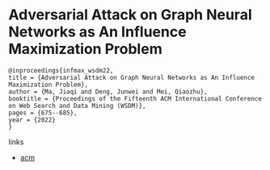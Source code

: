 # Adversarial Attack on Graph Neural Networks as An Influence Maximization Problem

```
@inproceedings{infmax_wsdm22,
title = {Adversarial Attack on Graph Neural Networks as An Influence Maximization Problem},
author = {Ma, Jiaqi and Deng, Junwei and Mei, Qiaozhu},
booktitle = {Proceedings of the Fifteenth ACM International Conference on Web Search and Data Mining (WSDM)},
pages = {675--685},
year = {2022}
}
```

links
- [acm](https://dl.acm.org/doi/10.1145/3488560.3498497)
